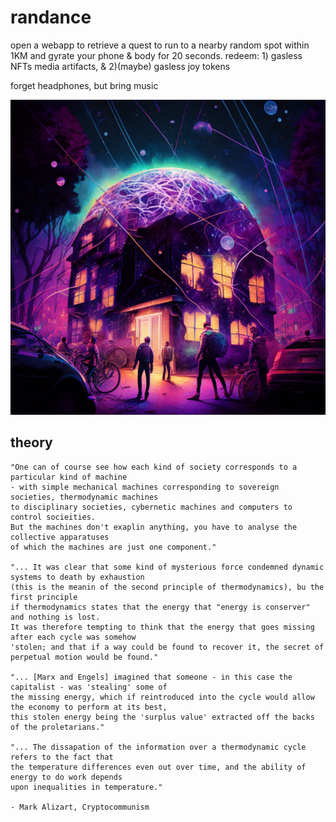 # randance
open a webapp to retrieve a quest to run to a nearby random spot within 1KM and gyrate your phone & body for 20 seconds. redeem: 1) gasless NFTs media artifacts, & 2)(maybe) gasless joy tokens 

forget headphones, but bring music

![building](./building.png)

## theory
```
"One can of course see how each kind of society corresponds to a particular kind of machine 
- with simple mechanical machines corresponding to sovereign societies, thermodynamic machines 
to disciplinary societies, cybernetic machines and computers to control socieities.
But the machines don't exaplin anything, you have to analyse the collective apparatuses 
of which the machines are just one component."

"... It was clear that some kind of mysterious force condemned dynamic systems to death by exhaustion
(this is the meanin of the second principle of thermodynamics), bu the first principle
if thermodynamics states that the energy that "energy is conserver" and nothing is lost. 
It was therefore tempting to think that the energy that goes missing after each cycle was somehow 
'stolen; and that if a way could be found to recover it, the secret of perpetual motion would be found."

"... [Marx and Engels] imagined that someone - in this case the capitalist - was 'stealing' some of 
the missing energy, which if reintroduced into the cycle would allow the economy to perform at its best, 
this stolen energy being the 'surplus value' extracted off the backs of the proletarians."

"... The dissapation of the information over a thermodynamic cycle refers to the fact that 
the temperature differences even out over time, and the ability of energy to do work depends 
upon inequalities in temperature."

- Mark Alizart, Cryptocommunism
```

